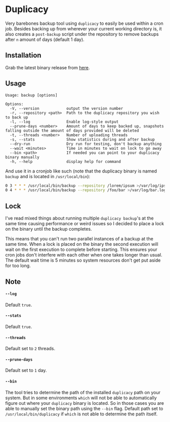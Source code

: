 # Duplicacy

Very barebones backup tool using `duplicacy` to easily be used within a cron job. Besides backing up from wherever your current working directory is, it also creates a `post-backup` script under the repository to remove backups after `n` amount of days (default 1 day).

## Installation

Grab the latest binary release from [here](https://github.com/segersniels/duplicacy/releases).

## Usage

```
Usage: backup [options]

Options:
  -V, --version            output the version number
  -r, --repository <path>  Path to the duplicacy repository you wish to back up
  -l, --log                Enable log-style output
  --prune-days <number>    Amount of days to keep backed up, snapshots falling outside the amount of days provided will be deleted
  -t, --threads <number>   Number of uploading threads
  -s, --stats              Show statistics during and after backup
  --dry-run                Dry run for testing, don't backup anything
  --wait <minutes>         Time in minutes to wait on lock to go away
  --bin <path>             If needed you can point to your duplicacy binary manually
  -h, --help               display help for command
```

And use it in a cronjob like such (note that the duplicacy binary is named `backup` and is located in `/usr/local/bin`):

```bash
0 3 * * * /usr/local/bin/backup --repository /lorem/ipsum >/var/log/ipsum.log
0 4 * * * /usr/local/bin/backup --repository /foo/bar >/var/log/bar.log
```

## Lock

I've read mixed things about running multiple `duplicacy backup`'s at the same time causing performance or weird issues so I decided to place a lock on the binary until the backup completes.

This means that you can't run two parallel instances of a backup at the same time. When a lock is placed on the binary the second execution will wait on the first execution to complete before starting. This ensures your cron jobs don't interfere with each other when one takes longer than usual. The default wait time is 5 minutes so system resources don't get put aside for too long.

## Note

#### `--log`

Default `true`.

#### `--stats`

Default `true`.

#### `--threads`

Default set to `2` threads.

#### `--prune-days`

Default set to `1` day.

#### `--bin`

The tool tries to determine the path of the installed `duplicacy` path on your system. But in some environments `which` will not be able to automatically figure out where your `duplicacy` binary is located. So in those cases you are able to manually set the binary path using the `--bin` flag. Default path set to `/usr/local/bin/duplicacy` if `which` is not able to determine the path itself.
